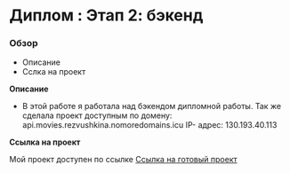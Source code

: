 # Диплом : Этап 2: бэкенд

### Обзор

* Описание
* Сслка на проект

**Описание**

* В этой работе я работала над бэкендом дипломной работы. 
Так же сделала проект доступным по домену: api.movies.rezvushkina.nomoredomains.icu
IP- адрес: 130.193.40.113


**Ссылка на проект**

Мой проект доступен по ссылке [Ссылка на готовый проект](https://api.movies.rezvushkina.nomoredomains.icu/)

